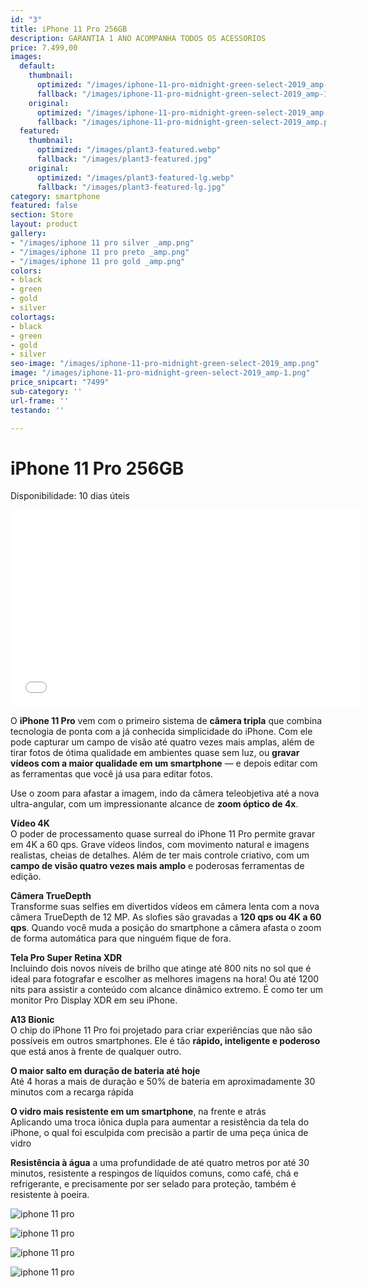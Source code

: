 ```yaml
---
id: "3"
title: iPhone 11 Pro 256GB
description: GARANTIA 1 ANO ACOMPANHA TODOS OS ACESSORIOS
price: 7.499,00
images:
  default:
    thumbnail:
      optimized: "/images/iphone-11-pro-midnight-green-select-2019_amp-1.png"
      fallback: "/images/iphone-11-pro-midnight-green-select-2019_amp-1.png"
    original:
      optimized: "/images/iphone-11-pro-midnight-green-select-2019_amp.webp"
      fallback: "/images/iphone-11-pro-midnight-green-select-2019_amp.png"
  featured:
    thumbnail:
      optimized: "/images/plant3-featured.webp"
      fallback: "/images/plant3-featured.jpg"
    original:
      optimized: "/images/plant3-featured-lg.webp"
      fallback: "/images/plant3-featured-lg.jpg"
category: smartphone
featured: false
section: Store
layout: product
gallery:
- "/images/iphone 11 pro silver _amp.png"
- "/images/iphone 11 pro preto _amp.png"
- "/images/iphone 11 pro gold _amp.png"
colors:
- black
- green
- gold
- silver
colortags:
- black
- green
- gold
- silver
seo-image: "/images/iphone-11-pro-midnight-green-select-2019_amp.png"
image: "/images/iphone-11-pro-midnight-green-select-2019_amp-1.png"
price_snipcart: "7499"
sub-category: ''
url-frame: ''
testando: ''

---
```

# iPhone 11 Pro 256GB

Disponibilidade: 10 dias úteis

<iframe
width="560"
height="315"
src="[https://www.youtube.com/embed/eYK4fgplYI4](https://www.youtube.com/embed/eYK4fgplYI4 "https://www.youtube.com/embed/eYK4fgplYI4")"
frameborder="0"
allow="accelerometer;
autoplay;
encrypted-media;
gyroscope;
picture-in-picture"
allowfullscreen

> 

</iframe>

O **iPhone 11 Pro** vem com o primeiro sistema de **câmera tripla** que combina tecnologia de ponta com a já conhecida simplicidade do iPhone. Com ele pode capturar um campo de visão até quatro vezes mais amplas, além de tirar fotos de ótima qualidade em ambientes quase sem luz, ou **gravar vídeos com a maior qualidade em um smartphone** — e depois editar com as ferramentas que você já usa para editar fotos.

Use o zoom para afastar a imagem, indo da câmera teleobjetiva até a nova ultra-angular, com um impressionante alcance de **zoom óptico de 4x**.

**Vídeo 4K**  
O poder de processamento quase surreal do iPhone 11 Pro permite gravar em 4K a 60 qps. Grave vídeos lindos, com movimento natural e imagens realistas, cheias de detalhes. Além de ter mais controle criativo, com um **campo de visão quatro vezes mais amplo** e poderosas ferramentas de edição.

**Câmera TrueDepth**  
Transforme suas selfies em divertidos vídeos em câmera lenta com a nova câmera TrueDepth de 12 MP. As slofies são gravadas a **120 qps ou 4K a 60 qps**. Quando você muda a posição do smartphone a câmera afasta o zoom de forma automática para que ninguém fique de fora.

**Tela Pro Super Retina XDR**  
Incluindo dois novos níveis de brilho que atinge até 800 nits no sol que é ideal para fotografar e escolher as melhores imagens na hora! Ou até 1200 nits para assistir a conteúdo com alcance dinâmico extremo. É como ter um monitor Pro Display XDR em seu iPhone.

**A13 Bionic**  
O chip do iPhone 11 Pro foi projetado para criar experiências que não são possíveis em outros smartphones. Ele é tão **rápido, inteligente e poderoso** que está anos à frente de qualquer outro.

**O maior salto em duração de bateria até hoje**  
Até 4 horas a mais de duração e 50% de bateria em aproximadamente 30 minutos com a recarga rápida

**O vidro mais resistente em um smartphone**, na frente e atrás  
Aplicando uma troca iônica dupla para aumentar a resistência da tela do iPhone, o qual foi esculpida com precisão a partir de uma peça única de vidro

**Resistência à água** a uma profundidade de até quatro metros por até 30 minutos, resistente a respingos de líquidos comuns, como café, chá e refrigerante, e precisamente por ser selado para proteção, também é resistente à poeira.

![iphone 11 pro](https://store.storeimages.cdn-apple.com/4982/as-images.apple.com/is/iphone-11-pro-gallery-2019-1?wid=1680&hei=640&fmt=jpeg&qlt=95&op_usm=0.5,0.5&.v=1567208465166)

![iphone 11 pro](https://store.storeimages.cdn-apple.com/4982/as-images.apple.com/is/iphone-11-pro-gallery-2019-2?wid=1680&hei=640&fmt=jpeg&qlt=95&op_usm=0.5,0.5&.v=1567208466417)

![iphone 11 pro](https://store.storeimages.cdn-apple.com/4982/as-images.apple.com/is/iphone-11-pro-gallery-2019-3?wid=1680&hei=640&fmt=jpeg&qlt=95&op_usm=0.5,0.5&.v=1567208464818)

![iphone 11 pro](https://store.storeimages.cdn-apple.com/4982/as-images.apple.com/is/iphone-11-pro-gallery-2019-4?wid=1680&hei=640&fmt=jpeg&qlt=95&op_usm=0.5,0.5&.v=1567208465124)